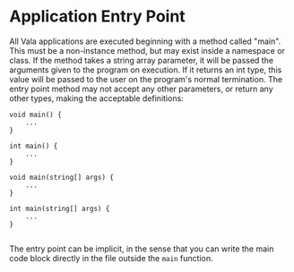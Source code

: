 # Application Entry Point
All Vala applications are executed beginning with a method called "main". This must be a non-instance method, but may exist inside a namespace or class. If the method takes a string array parameter, it will be passed the arguments given to the program on execution. If it returns an int type, this value will be passed to the user on the program's normal termination. The entry point method may not accept any other parameters, or return any other types, making the acceptable definitions:

```vala
void main() {
	...
}

int main() {
	...
}

void main(string[] args) {
	...
}

int main(string[] args) {
	...
}
        
```

The entry point can be implicit, in the sense that you can write the main code block directly in the file outside the `main` function.